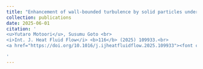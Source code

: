 ```yaml
---
title: "Enhancement of wall-bounded turbulence by solid particles under gravity"
collection: publications
date: 2025-06-01
citation: '
<u>Yutaro Motoori</u>, Susumu Goto <br> 
<i>Int. J. Heat Fluid Flow</i> <b>116</b> (2025) 109933.<br>
<a href="https://doi.org/10.1016/j.ijheatfluidflow.2025.109933"><font color="#0000FF">https://doi.org/10.1016/j.ijheatfluidflow.2025.109933</font></a>

'
---
```

